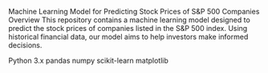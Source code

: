 Machine Learning Model for Predicting Stock Prices of S&P 500 Companies
Overview
This repository contains a machine learning model designed to predict the stock prices of companies listed in the S&P 500 index. Using historical financial data, our model aims to help investors make informed decisions.


Python 3.x
pandas
numpy
scikit-learn
matplotlib
